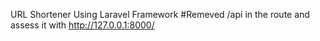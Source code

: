 URL Shortener Using Laravel Framework
#Remeved /api in the route and assess it with http://127.0.0.1:8000/

